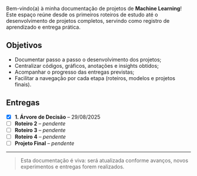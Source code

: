 Bem-vindo(a) à minha documentação de projetos de **Machine Learning**!  
Este espaço reúne desde os primeiros roteiros de estudo até o desenvolvimento de projetos completos, servindo como registro de aprendizado e entrega prática.

## Objetivos

- Documentar passo a passo o desenvolvimento dos projetos;
- Centralizar códigos, gráficos, anotações e insights obtidos;
- Acompanhar o progresso das entregas previstas;
- Facilitar a navegação por cada etapa (roteiros, modelos e projetos finais).

## Entregas

- [x] **1. Árvore de Decisão** – 29/08/2025
- [ ] **Roteiro 2** – _pendente_
- [ ] **Roteiro 3** – _pendente_
- [ ] **Roteiro 4** – _pendente_
- [ ] **Projeto Final** – _pendente_

---

> Esta documentação é viva: será atualizada conforme avanços, novos experimentos e entregas forem realizados.
